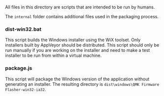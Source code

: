 All files in this directory are scripts that are intended to be run by humans.

The `internal` folder contains additional files used in the packaging process.

### dist-win32.bat
This script builds the Windows installer using the WiX toolset.
Only installers built by AppVeyor should be distributed.
This script should only be run manually if you are working on the installer
and need to make a test installer to be run from within a virtual machine.

### package.js
This script will package the Windows version of the application without
generating an installer. The resulting directory is
`dist\windows\QMK Firmware Flasher-win32-ia32`.